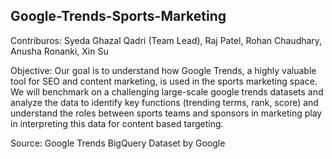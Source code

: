 ## Google-Trends-Sports-Marketing
Contriburos: Syeda Ghazal Qadri (Team Lead), Raj Patel, Rohan Chaudhary, Anusha Ronanki, Xin Su

Objective: Our goal is to understand how Google Trends, a highly valuable tool for SEO and content marketing, is used in the sports marketing space. We will benchmark on a challenging large-scale google trends datasets and analyze the data to identify key functions (trending terms, rank, score) and understand the roles between sports teams and sponsors in marketing play in interpreting this data for content based targeting.

Source: Google Trends BigQuery Dataset by Google
